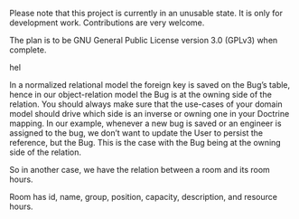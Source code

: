 Please note that this project is currently in an unusable state. 
It is only for development work.
Contributions are very welcome.

The plan is to be GNU General Public License version 3.0 (GPLv3) when complete. 

hel

In a normalized relational model the foreign key is saved on the Bug’s table, hence in our object-relation model the Bug is at the owning side of the relation.
You should always make sure that the use-cases of your domain model should drive which side is an inverse or owning one in your Doctrine mapping.
In our example, whenever a new bug is saved or an engineer is assigned to the bug, we don’t want to update the User to persist the reference, but the Bug.
This is the case with the Bug being at the owning side of the relation.

So in another case, we have the relation between a room and its room hours. 

Room has id, name, group, position, capacity, description, and resource hours. 